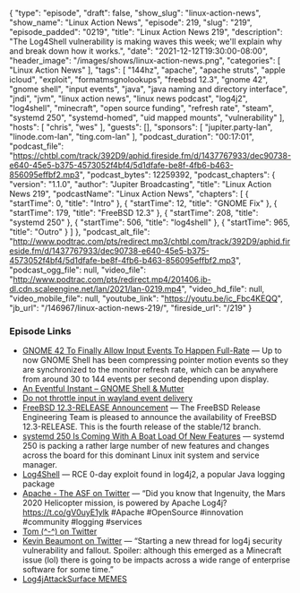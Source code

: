 {
  "type": "episode",
  "draft": false,
  "show_slug": "linux-action-news",
  "show_name": "Linux Action News",
  "episode": 219,
  "slug": "219",
  "episode_padded": "0219",
  "title": "Linux Action News 219",
  "description": "The Log4Shell vulnerability is making waves this week; we'll explain why and break down how it works.",
  "date": "2021-12-12T19:30:00-08:00",
  "header_image": "/images/shows/linux-action-news.png",
  "categories": [
    "Linux Action News"
  ],
  "tags": [
    "144hz",
    "apache",
    "apache struts",
    "apple icloud",
    "exploit",
    "formatmsgnolookups",
    "freebsd 12.3",
    "gnome 42",
    "gnome shell",
    "input events",
    "java",
    "java naming and directory interface",
    "jndi",
    "jvm",
    "linux action news",
    "linux news podcast",
    "log4j2",
    "log4shell",
    "minecraft",
    "open source funding",
    "refresh rate",
    "steam",
    "systemd 250",
    "systemd-homed",
    "uid mapped mounts",
    "vulnerability"
  ],
  "hosts": [
    "chris",
    "wes"
  ],
  "guests": [],
  "sponsors": [
    "jupiter.party-lan",
    "linode.com-lan",
    "ting.com-lan"
  ],
  "podcast_duration": "00:17:01",
  "podcast_file": "https://chtbl.com/track/392D9/aphid.fireside.fm/d/1437767933/dec90738-e640-45e5-b375-4573052f4bf4/5d1dfafe-be8f-4fb6-b463-856095effbf2.mp3",
  "podcast_bytes": 12259392,
  "podcast_chapters": {
    "version": "1.1.0",
    "author": "Jupiter Broadcasting",
    "title": "Linux Action News 219",
    "podcastName": "Linux Action News",
    "chapters": [
      {
        "startTime": 0,
        "title": "Intro"
      },
      {
        "startTime": 12,
        "title": "GNOME Fix"
      },
      {
        "startTime": 179,
        "title": "FreeBSD 12.3"
      },
      {
        "startTime": 208,
        "title": "systemd 250"
      },
      {
        "startTime": 506,
        "title": "log4shell"
      },
      {
        "startTime": 965,
        "title": "Outro"
      }
    ]
  },
  "podcast_alt_file": "http://www.podtrac.com/pts/redirect.mp3/chtbl.com/track/392D9/aphid.fireside.fm/d/1437767933/dec90738-e640-45e5-b375-4573052f4bf4/5d1dfafe-be8f-4fb6-b463-856095effbf2.mp3",
  "podcast_ogg_file": null,
  "video_file": "http://www.podtrac.com/pts/redirect.mp4/201406.jb-dl.cdn.scaleengine.net/lan/2021/lan-0219.mp4",
  "video_hd_file": null,
  "video_mobile_file": null,
  "youtube_link": "https://youtu.be/ic_Fbc4KEQQ",
  "jb_url": "/146967/linux-action-news-219/",
  "fireside_url": "/219"
}


### Episode Links

  * [GNOME 42 To Finally Allow Input Events To Happen Full-Rate](https://www.phoronix.com/scan.php?page=news_item&px=GNOME-42-Input-Rate "GNOME 42 To Finally Allow Input Events To Happen Full-Rate") — Up to now GNOME Shell has been compressing pointer motion events so they are synchronized to the monitor refresh rate, which can be anywhere from around 30 to 144 events per second depending upon display.
  * [An Eventful Instant – GNOME Shell & Mutter](https://blogs.gnome.org/shell-dev/2021/12/08/an-eventful-instant/ "An Eventful Instant – GNOME Shell & Mutter")
  * [Do not throttle input in wayland event delivery](https://gitlab.gnome.org/GNOME/mutter/-/merge_requests/1915/diffs "Do not throttle input in wayland event delivery")
  * [FreeBSD 12.3-RELEASE Announcement](https://www.freebsd.org/releases/12.3R/announce/ "FreeBSD 12.3-RELEASE Announcement") — The FreeBSD Release Engineering Team is pleased to announce the availability of FreeBSD 12.3-RELEASE. This is the fourth release of the stable/12 branch.
  * [systemd 250 Is Coming With A Boat Load Of New Features](https://www.phoronix.com/scan.php?page=news_item&px=systemd-250-RC "systemd 250 Is Coming With A Boat Load Of New Features") — systemd 250 is packing a rather large number of new features and changes across the board for this dominant Linux init system and service manager.
  * [Log4Shell](https://www.lunasec.io/docs/blog/log4j-zero-day/ "Log4Shell") — RCE 0-day exploit found in log4j2, a popular Java logging package
  * [Apache - The ASF on Twitter](https://twitter.com/TheASF/status/1400875147163279374 "Apache - The ASF on Twitter") — “Did you know that Ingenuity, the Mars 2020 Helicopter mission, is powered by Apache Log4j? https://t.co/gV0uyE1ylk #Apache #OpenSource #innovation #community #logging #services
  * [Tom (^-^) on Twitter](https://twitter.com/tomlawrencetech/status/1469647697380622342?s=12 "Tom \(^-^\) on Twitter")
  * [Kevin Beaumont on Twitter](https://twitter.com/GossiTheDog/status/1469248250670727169 "Kevin Beaumont on Twitter") — “Starting a new thread for log4j security vulnerability and fallout. Spoiler: although this emerged as a Minecraft issue (lol) there is going to be impacts across a wide range of enterprise software for some time.”
  * [Log4jAttackSurface MEMES](https://github.com/YfryTchsGD/Log4jAttackSurface/blob/master/pages/MEME.md "Log4jAttackSurface MEMES")


